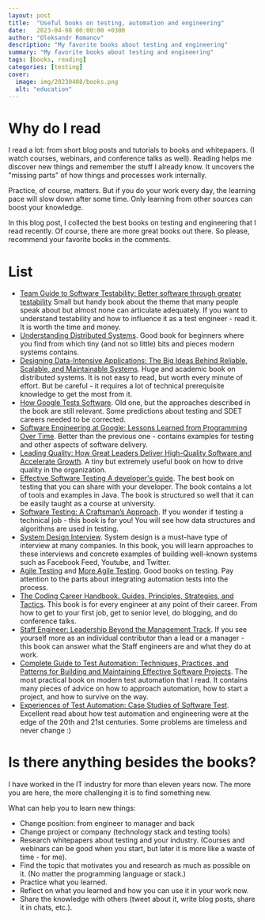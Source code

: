 ```yaml
---
layout: post
title:  "Useful books on testing, automation and engineering"
date:   2023-04-08 00:00:00 +0300
author: "Oleksandr Romanov"
description: "My favorite books about testing and engineering"
summary: "My favorite books about testing and engineering"
tags: [books, reading]
categories: [testing]
cover:
  image: img/20230408/books.png
  alt: "education"
---
```


# Why do I read

I read a lot: from short blog posts and tutorials to books and whitepapers. (I watch courses, webinars, and conference talks as well).
Reading helps me discover new things and remember the stuff I already know. It uncovers the "missing parts" of how things and processes work internally. 

Practice, of course, matters. But if you do your work every day, the learning pace will slow down after some time. Only learning from other sources can boost your knowledge. 

In this blog post, I  collected the best books on testing and engineering that I read recently. Of course, there are more great books out there. So please, recommend your favorite books in the comments. 


# List
-  [Team Guide to Software Testability: Better software through greater testability](https://www.amazon.com/Team-Guide-Software-Testability-testability/dp/1912058669) Small but handy book about the theme that many people speak about but almost none can articulate adequately. If you want to understand testability and how to influence it as a test engineer - read it. It is worth the time and money. 
- [Understanding Distributed Systems](https://understandingdistributed.systems/). Good book for beginners where you find from which tiny (and not so little) bits and pieces modern systems contains. 
-  [Designing Data-Intensive Applications: The Big Ideas Behind Reliable, Scalable, and Maintainable Systems](https://www.amazon.com/Designing-Data-Intensive-Applications-Reliable-Maintainable/dp/1449373321). Huge and academic book on distributed systems. It is not easy to read, but worth every minute of effort. But be careful - it requires a lot of technical prerequisite knowledge to get the most from it. 
-  [How Google Tests Software](https://www.amazon.com/Google-Tests-Software-James-Whittaker/dp/0321803027). Old one, but the approaches described in the book are still relevant. Some predictions about testing and SDET careers needed to be corrected. 
-  [Software Engineering at Google: Lessons Learned from Programming Over Time](https://www.amazon.com/Software-Engineering-Google-Lessons-Programming/dp/1492082791). Better than the previous one - contains examples for testing and other aspects of software delivery.
-  [Leading Quality: How Great Leaders Deliver High-Quality Software and Accelerate Growth](https://www.amazon.com/Leading-Quality-Leaders-Software-Accelerate/dp/1916185800). A tiny but extremely useful book on how to drive quality in the organization.
-  [Effective Software Testing A developer's guide](https://www.manning.com/books/effective-software-testing). The best book on testing that you can share with your developer. The book contains a lot of tools and examples in Java. The book is structured so well that it can be easily taught as a course at university. 
-  [Software Testing: A Craftsman’s Approach](https://www.amazon.com/Software-Testing-Craftsmans-Approach-Fourth/dp/1466560681). If you wonder if testing a technical job - this book is for you! You will see how data structures and algorithms are used in testing. 
-  [System Design Interview](https://www.amazon.com/System-Design-Interview-insiders-Second/dp/B08CMF2CQF). System design is a must-have type of interview at many companies. In this book, you will learn approaches to these interviews and concrete examples of building well-known systems such as Facebook Feed, Youtube, and Twitter. 
- [Agile Testing](https://www.amazon.com/Agile-Testing-Practical-Guide-Testers/dp/0321534468) and [More Agile Testing](https://www.amazon.com/More-Agile-Testing-Addison-Wesley-Signature/dp/0321967054). Good books on testing. Pay attention to the parts about integrating automation tests into the process.
-  [The Coding Career Handbook. Guides, Principles, Strategies, and Tactics](https://www.goodreads.com/book/show/54375336-the-coding-career-handbook-guides-principles-strategies-and-tactics). This book is for every engineer at any point of their career. From how to get to your first job, get to senior level, do blogging, and do conference talks. 
-  [Staff Engineer: Leadership Beyond the Management Track](https://www.goodreads.com/book/show/56481725-staff-engineer). If you see yourself more as an individual contributor than a lead or a manager - this book can answer what the Staff engineers are and what they do at work. 
-  [Complete Guide to Test Automation: Techniques, Practices, and Patterns for Building and Maintaining Effective Software Projects](https://a.co/d/2XqxAuZ). The most practical book on modern test automation that I read. It contains many pieces of advice on how to approach automation, how to start a project, and how to survive on the way. 
- [Experiences of Test Automation: Case Studies of Software Test](https://a.co/d/hbqUlIp). Excellent read about how test automation and engineering were at the edge of the 20th and 21st centuries. Some problems are timeless and never change :)

# Is there anything besides the books?

I have worked in the IT industry for more than eleven years now. The more you are here, the more challenging it is to find something new. 

What can help you to learn new things:
- Change position: from engineer to manager and back
- Change project or company (technology stack and testing tools)
- Research whitepapers about testing and your industry. (Courses and webinars can be good when you start, but later it is more like a waste of time - for me).
- Find the topic that motivates you and research as much as possible on it. (No matter the programming language or stack.)
- Practice what you learned.
- Reflect on what you learned and how you can use it in your work now. 
- Share the knowledge with others (tweet about it, write blog posts, share it in chats, etc.).